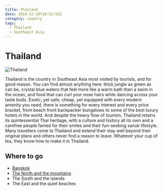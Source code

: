 ```yaml
---
title: Thailand
date: 2019-12-10T18:51:52Z
category: country
tags:
  - Thailand
  - Southeast Asia
---
```


# Thailand <WishWidget country="TH" picture="https://upload.wikimedia.org/wikipedia/commons/thumb/b/b7/The_sculptures_of_two_mythical_giant_demons%2C_Thotsakan_and_Sahatsadecha%2C_guarding_the_eastern_gate_of_the_main_chapel_of_Wat_Arun%2C_Bangkok.jpg/250px-The_sculptures_of_two_mythical_giant_demons%2C_Thotsakan_and_Sahatsadecha%2C_guarding_the_eastern_gate_of_the_main_chapel_of_Wat_Arun%2C_Bangkok.jpg"></WishWidget>

![Thailand](https://upload.wikimedia.org/wikipedia/commons/thumb/b/b7/The_sculptures_of_two_mythical_giant_demons%2C_Thotsakan_and_Sahatsadecha%2C_guarding_the_eastern_gate_of_the_main_chapel_of_Wat_Arun%2C_Bangkok.jpg/250px-The_sculptures_of_two_mythical_giant_demons%2C_Thotsakan_and_Sahatsadecha%2C_guarding_the_eastern_gate_of_the_main_chapel_of_Wat_Arun%2C_Bangkok.jpg)

Thailand is the country in Southeast Asia most visited by tourists, and for good reason. You can find almost anything here: thick jungle as green as can be, crystal blue waters that feel more like a warm bath than a swim in the ocean, and food that can curl your nose hairs while dancing across your taste buds. Exotic, yet safe; cheap, yet equipped with every modern amenity you need, there is something for every interest and every price bracket, from beach front backpacker bungalows to some of the best luxury hotels in the world. And despite the heavy flow of tourism, Thailand retains its quintessential Thai heritage, with a culture and history all its own and a carefree people famed for their smiles and their fun-seeking sanuk lifestyle. Many travellers come to Thailand and extend their stay well beyond their original plans and others never find a reason to leave. Whatever your cup of tea, they know how to make it in Thailand.

## Where to go

 - [Bangkok](/thailand/bangkok)
 - [The North and the mountains](/thailand/the-north-and-the-mountains)
 - The South and the islands
 - The East and the quiet beaches
